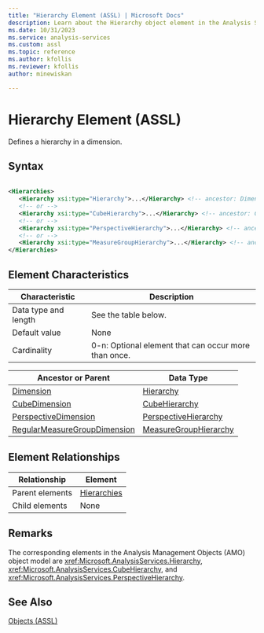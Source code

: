 ```yaml
---
title: "Hierarchy Element (ASSL) | Microsoft Docs"
description: Learn about the Hierarchy object element in the Analysis Services Scripting Language (ASSL) schema.
ms.date: 10/31/2023
ms.service: analysis-services
ms.custom: assl
ms.topic: reference
ms.author: kfollis
ms.reviewer: kfollis
author: minewiskan

---
```

# Hierarchy Element (ASSL)

  Defines a hierarchy in a dimension.  
  
## Syntax  
  
```xml  
  
<Hierarchies>  
   <Hierarchy xsi:type="Hierarchy">...</Hierarchy> <!-- ancestor: Dimension -->  
   <!-- or -->  
   <Hierarchy xsi:type="CubeHierarchy">...</Hierarchy> <!-- ancestor: CubeDimension -->  
   <!-- or -->  
   <Hierarchy xsi:type="PerspectiveHierarchy">...</Hierarchy> <!-- ancestor: PerspectiveDimension -->  
   <!-- or -->  
   <Hierarchy xsi:type="MeasureGroupHierarchy">...</Hierarchy> <!-- ancestor: RegularMeasureGroupDimension -->  
</Hierarchies>  
```  
  
## Element Characteristics  
  
|Characteristic|Description|  
|--------------------|-----------------|  
|Data type and length|See the table below.|  
|Default value|None|  
|Cardinality|0-n: Optional element that can occur more than once.|  
  
|Ancestor or Parent|Data Type|  
|------------------------|---------------|  
|[Dimension](../objects/dimension-element-assl.md)|[Hierarchy](../data-type/hierarchy-data-type-assl.md)|  
|[CubeDimension](../data-type/cubedimension-data-type-assl.md)|[CubeHierarchy](../data-type/cubehierarchy-data-type-assl.md)|  
|[PerspectiveDimension](../data-type/perspectivedimension-data-type-assl.md)|[PerspectiveHierarchy](../data-type/perspectivehierarchy-data-type-assl.md)|  
|[RegularMeasureGroupDimension](../data-type/regularmeasuregroupdimension-data-type-assl.md)|[MeasureGroupHierarchy](../data-type/measuregrouphierarchy-data-type-assl.md)|  
  
## Element Relationships  
  
|Relationship|Element|  
|------------------|-------------|  
|Parent elements|[Hierarchies](../collections/hierarchies-element-assl.md)|  
|Child elements|None|  
  
## Remarks  
 The corresponding elements in the Analysis Management Objects (AMO) object model are <xref:Microsoft.AnalysisServices.Hierarchy>, <xref:Microsoft.AnalysisServices.CubeHierarchy>, and <xref:Microsoft.AnalysisServices.PerspectiveHierarchy>.  
  
## See Also  
 [Objects &#40;ASSL&#41;](../objects/objects-assl.md)  
  
  
